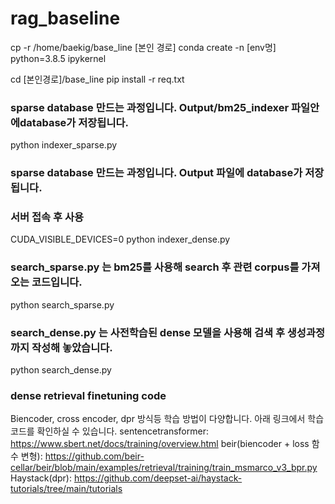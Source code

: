 # rag_baseline

cp -r /home/baekig/base_line [본인 경로]
conda create -n [env명] python=3.8.5 ipykernel 

cd [본인경로]/base_line
pip install -r req.txt

### sparse database 만드는 과정입니다. Output/bm25_indexer 파일안에database가 저장됩니다.
python indexer_sparse.py

### sparse database 만드는 과정입니다. Output 파일에 database가 저장됩니다.
### 서버 접속 후 사용
CUDA_VISIBLE_DEVICES=0 python indexer_dense.py 

### search_sparse.py 는 bm25를 사용해 search 후 관련 corpus를 가져오는 코드입니다.
python search_sparse.py

### search_dense.py 는 사전학습된 dense 모델을 사용해 검색 후 생성과정까지 작성해 놓았습니다.
python search_dense.py

### dense retrieval finetuning code
Biencoder, cross encoder, dpr 방식등 학습 방법이 다양합니다. 아래 링크에서 학습코드를 확인하실 수 있습니다.
sentencetransformer: https://www.sbert.net/docs/training/overview.html
beir(biencoder + loss 함수 변형): https://github.com/beir-cellar/beir/blob/main/examples/retrieval/training/train_msmarco_v3_bpr.py
Haystack(dpr): https://github.com/deepset-ai/haystack-tutorials/tree/main/tutorials
